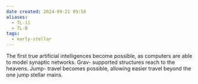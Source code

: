 ```yaml
---
date created: 2024-09-21 09:58
aliases:
  - TL-11
  - TL-B
tags:
  - early-stellar
---
```


The first true artificial intelligences become possible, as computers are able to model synaptic networks. Grav- supported structures reach to the heavens. Jump- travel becomes possible, allowing easier travel beyond the one jump stellar mains.